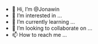 - 👋 Hi, I’m @Jonawin
- 👀 I’m interested in ...
- 🌱 I’m currently learning ...
- 💞️ I’m looking to collaborate on ...
- 📫 How to reach me ...

<!---
Jonawin/Jonawin is a ✨ special ✨ repository because its `README.md` (this file) appears on your GitHub profile.
You can click the Preview link to take a look at your changes.
--->
